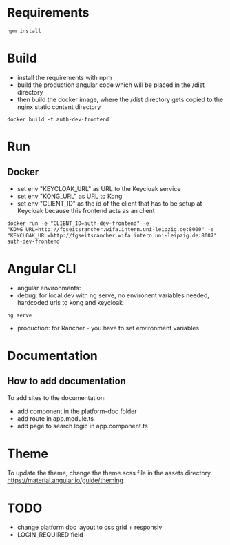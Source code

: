 # Requirements
```
npm install
```

# Build 
- install the requirements with npm 
- build the production angular code which will be placed in the /dist directory
- then build the docker image, where the /dist directory gets copied to the nginx static content directory
```
docker build -t auth-dev-frontend
```

# Run 
## Docker
- set env "KEYCLOAK_URL" as URL to the Keycloak service
- set env "KONG_URL" as URL to Kong
- set env "CLIENT_ID" as the id of the client that has to be setup at Keycloak because this frontend acts as an client

```
docker run -e "CLIENT_ID=auth-dev-frontend" -e "KONG_URL=http://fgseitsrancher.wifa.intern.uni-leipzig.de:8000" -e "KEYCLOAK_URL=http://fgseitsrancher.wifa.intern.uni-leipzig.de:8087" auth-dev-frontend
```

# Angular CLI
- angular environments:
- debug: for local dev with ng serve, no environent variables needed, hardcoded urls to kong and keycloak
```
ng serve
```
- production: for Rancher - you have to set environment variables

# Documentation
## How to add documentation
To add sites to the documentation:
- add component in the platform-doc folder
- add route in app.module.ts
- add page to search logic in app.component.ts

# Theme 
To update the theme, change the theme.scss file in the assets directory.
https://material.angular.io/guide/theming

# TODO
- change platform doc layout to css grid + responsiv
- LOGIN_REQUIRED field 


